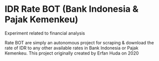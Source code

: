 # IDR Rate BOT (Bank Indonesia & Pajak Kemenkeu)
Experiment related to financial analysis

Rate BOT are simply an autonomous project for scraping & download the rate of IDR to any other available rates in Bank Indonesia or Pajak Kemenkeu.
This project originally created by Erfan Huda on 2020
